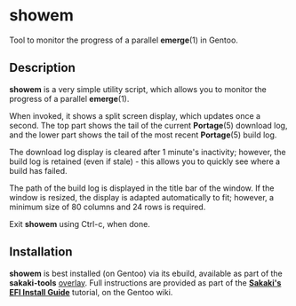 # showem
Tool to monitor the progress of a parallel **emerge**(1) in Gentoo.

## Description
**showem** is a very simple utility script, which allows you to monitor the progress of a parallel **emerge**(1).

When invoked, it shows a split screen display, which updates once a second. The top part shows the tail of the current **Portage**(5) download log, and the lower part shows the tail of the most recent **Portage**(5) build log.

The download log display is cleared after 1 minute's inactivity; however, the build log is retained (even if stale) - this allows you to quickly see where a build has failed.

The path of the build log is displayed in the title bar of the window. If the window is resized, the display is adapted automatically to fit; however, a minimum size of 80 columns and 24 rows is required.

Exit **showem** using Ctrl-c, when done.

## Installation

**showem** is best installed (on Gentoo) via its ebuild, available as part of the **sakaki-tools** [overlay](https://github.com/sakaki-/sakaki-tools).
Full instructions are provided as part of the [**Sakaki's EFI Install Guide**](https://wiki.gentoo.org/wiki/Sakaki's_EFI_Install_Guide) tutorial, on the Gentoo wiki.
